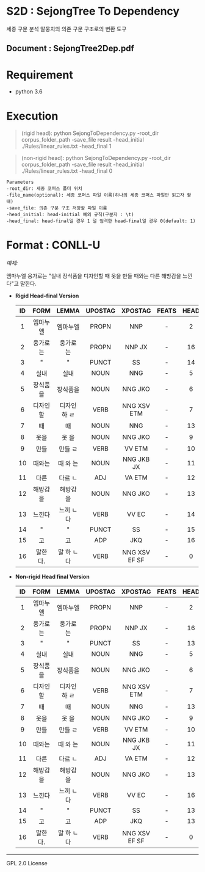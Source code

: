 
# S2D : SejongTree To Dependency
세종 구문 분석 말뭉치의 의존 구문 구조로의 변환 도구

## Document : SejongTree2Dep.pdf

# Requirement
- python 3.6

# Execution
> (rigid head): python SejongToDependency.py -root_dir corpus_folder_path -save_file result -head_initial ./Rules/linear_rules.txt -head_final 1

> (non-rigid head): python SejongToDependency.py -root_dir corpus_folder_path -save_file result -head_initial ./Rules/linear_rules.txt -head_final 0


    Parameters
    -root_dir: 세종 코퍼스 폴더 위치
    -file_name(optional): 세종 코퍼스 파일 이름(하나의 세종 코퍼스 파일만 읽고자 할 때)
    -save_file: 의존 구문 구조 저장할 파일 이름
    -head_initial: head-initial 예외 규칙(구분자 : \t)
    -head_final: head-final일 경우 1 덜 엄격한 head-final일 경우 0(default: 1)



# Format : CONLL-U
*예제:* 

엠마누엘 웅가로는 "실내 장식품을 디자인할 때 옷을 만들 때와는 다른 해방감을 느낀다"고 말한다.

- **Rigid Head-final Version**

    |  ID  |    FORM    |    LEMMA    |  UPOSTAG  |    XPOSTAG    | FEATS |  HEAD  |    DEPREL    | DEPS |     MISC     |
    |:----:|:----------:|:-----------:|:---------:|:-------------:|:-----:|:------:|:------------:|:----:|:------------:|
    |   1  |  엠마누엘   |   엠마누엘   |  PROPN    |    NNP        |   -   |    2   |    NP        |  -   |      -       |
    |   2  |  웅가로는   |   웅가로 는  |  PROPN    |    NNP JX     |   -   |   16   |    NP_SBJ    |  -   |      -       |
    |   3  |   "        |    "        |  PUNCT    |    SS         |   -   |   14   |    L         |  -   |SpaceAfter=No |
    |   4  |  실내      |   실내       |  NOUN     |    NNG        |   -   |    5   |    NP        |  -   |      -       |
    |   5  |  장식품을   |   장식품을   |  NOUN     |    NNG JKO    |   -   |    6   |    NP_OBJ    |  -   |      -       |
    |   6  |  디자인할   | 디자인 하 ㄹ |  VERB     |    NNG XSV ETM|   -   |    7   |    VP_MOD    |  -   |      -       |
    |   7  |  때        |   때        |  NOUN     |    NNG        |   -   |   13   |    NP_AJT    |  -   |      -       |
    |   8  |  옷을      |    옷 을     |  NOUN     |    NNG JKO    |   -   |    9   |    NP_OBJ    |  -   |      -       |
    |   9  |  만들      |   만들 ㄹ    |  VERB     |    VV ETM     |   -   |   10   |    VP_MOD    |  -   |      -       |
    |  10  |  때와는     |   때 와 는   |  NOUN    |    NNG JKB JX |   -   |   11    |    NP_SBJ   |  -   |      -       |
    |  11  |  다른      |   다르 ㄴ    |  ADJ      |    VA ETM     |   -   |   12   |    VP_MOD    |  -   |      -       |
    |  12  |  해방감을   |   해방감 을  |  NOUN     |    NNG JKO    |   -   |   13   |    NP_OBJ    |  -   |      -       |
    |  13  |  느낀다     |   느끼 ㄴ다  |  VERB     |    VV EC      |   -   |   14   |    VP        |  -   |SpaceAfter=No |
    |  14  |   "        |    "        |  PUNCT    |    SS         |   -   |   15   |    VP        |  -   |SpaceAfter=No |
    |  15  |  고        |   고        |  ADP      |    JKQ        |   -   |   16   |    VP_CMP    |  -   |      -       |
    |  16  |  말한다.    |   말 하 ㄴ다|  VERB     |   NNG XSV EF SF|   -   |    0   |    ROOT        |  -   |      -       |

- **Non-rigid Head final Version**

    |  ID  |    FORM    |    LEMMA    |  UPOSTAG  |    XPOSTAG    | FEATS |  HEAD  |    DEPREL    | DEPS |     MISC     |
    |:----:|:----------:|:-----------:|:---------:|:-------------:|:-----:|:------:|:------------:|:----:|:------------:|
    |   1  |  엠마누엘   |   엠마누엘   |  PROPN    |    NNP        |   -   |    2   |    NP        |  -   |      -       |
    |   2  |  웅가로는   |   웅가로 는  |  PROPN    |    NNP JX     |   -   |   16   |    NP_SBJ    |  -   |      -       |
    |   3  |   "        |    "        |  PUNCT    |    SS         |   -   |   13   |    L         |  -   |SpaceAfter=No |
    |   4  |  실내      |   실내       |  NOUN     |    NNG        |   -   |    5   |    NP        |  -   |      -       |
    |   5  |  장식품을   |   장식품을   |  NOUN     |    NNG JKO    |   -   |    6   |    NP_OBJ    |  -   |      -       |
    |   6  |  디자인할   | 디자인 하 ㄹ |  VERB     |    NNG XSV ETM|   -   |    7   |    VP_MOD    |  -   |      -       |
    |   7  |  때        |   때        |  NOUN     |    NNG        |   -   |   13   |    NP_AJT    |  -   |      -       |
    |   8  |  옷을      |    옷 을     |  NOUN     |    NNG JKO    |   -   |    9   |    NP_OBJ    |  -   |      -       |
    |   9  |  만들      |   만들 ㄹ    |  VERB     |    VV ETM     |   -   |   10   |    VP_MOD    |  -   |      -       |
    |  10  |  때와는     |   때 와 는   |  NOUN    |    NNG JKB JX |   -   |   11    |    NP_SBJ   |  -   |      -       |
    |  11  |  다른      |   다르 ㄴ    |  ADJ      |    VA ETM     |   -   |   12   |    VP_MOD    |  -   |      -       |
    |  12  |  해방감을   |   해방감 을  |  NOUN     |    NNG JKO    |   -   |   13   |    NP_OBJ    |  -   |      -       |
    |  13  |  느낀다     |   느끼 ㄴ다  |  VERB     |    VV EC      |   -   |   16   |    VP_CMP    |  -   |SpaceAfter=No |
    |  14  |   "        |    "        |  PUNCT    |    SS         |   -   |   13   |    R         |  -   |SpaceAfter=No |
    |  15  |  고        |   고        |  ADP      |    JKQ        |   -   |   13   |    X_CMP     |  -   |      -       |
    |  16  |  말한다.    |   말 하 ㄴ다|  VERB     |   NNG XSV EF SF|   -   |    0   |    ROOT        |  -   |      -       |


<hr/>


GPL 2.0 License
